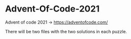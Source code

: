 # Advent-Of-Code-2021
Advent of code 2021 -> https://adventofcode.com/

There will be two files with the two solutions in each puzzle.
